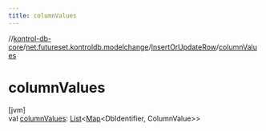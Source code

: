 ```yaml
---
title: columnValues
---
```

//[kontrol-db-core](../../../index.html)/[net.futureset.kontroldb.modelchange](../index.html)/[InsertOrUpdateRow](index.html)/[columnValues](column-values.html)



# columnValues



[jvm]\
val [columnValues](column-values.html): [List](https://kotlinlang.org/api/latest/jvm/stdlib/kotlin.collections/-list/index.html)&lt;[Map](https://kotlinlang.org/api/latest/jvm/stdlib/kotlin.collections/-map/index.html)&lt;DbIdentifier, ColumnValue&gt;&gt;




